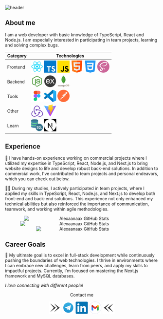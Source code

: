 ![header](https://capsule-render.vercel.app/api?type=wave&height=332&text=👋Hi%20,%20I'm%20Oleksandr!&reversal=false)

## About me

I am a web developer with basic knowledge of TypeScript, React and Node.js. I am especially interested in participating in team projects, learning and solving complex bugs.

<div style="margin-bottom: 20px">
<div align="center">
  <table style="display=block;">
    <thead>
      <tr>
        <th>Category</th>
        <th>Technologies</th>
      </tr>
    </thead>
    <tbody>
      <tr>
        <td>Frontend</td>
        <td>
          <a href="https://reactjs.org/" title="React" target="_blank"><img src="icons/react.png" width="40" alt="React" /></a>
          <a href="https://www.typescriptlang.org/" title="TypeScript" target="_blank"><img src="icons/typescript.png" width="40" alt="TypeScript" /></a>
          <a href="https://www.javascript.com/" title="JavaScript" target="_blank"><img src="icons/js.png" width="40" alt="JavaScript" /></a>
          <a href="https://html.com/" title="HTML" target="_blank"><img src="icons/html.png" width="40" alt="HTML" /></a>
          <a href="https://css.in.ua/" title="CSS" target="_blank"><img src="icons/css.png" width="40" alt="CSS" /></a>
          <a href="https://sass-lang.com/" title="SASS" target="_blank"><img src="icons/sass.png" width="40" alt="SASS" /></a>
        </td>
      </tr>
      <tr>
        <td>Backend</td>
        <td>
          <a href="https://nodejs.org/en" title="Node.js" target="_blank"><img src="icons/node.png" width="40" alt="Node.js" /></a>
          <a href="https://expressjs.com/ru/" title="Express" target="_blank"><img src="icons/express.png" width="40" alt="Express" /></a>
          <a href="https://www.mongodb.com/" title="MongoDB" target="_blank"><img src="icons/mongodb.png" height="40" width="40" alt="MongoDB" /></a>
        </td>
      </tr>
      <tr>
        <td>Tools</td>
        <td>
          <a href="https://www.figma.com/" title="Figma" target="_blank"><img src="icons/figma.png" width="40" alt="Figma" /></a>
          <a href="https://code.visualstudio.com/" title="VSCode" target="_blank"><img src="icons/vsCode.png" width="40" alt="VSCode" /></a>
          <a href="https://www.postman.com/" title="Postman" target="_blank"><img src="icons/postman.png" width="40" alt="Postman" /></a>
        </td>
      </tr>
      <tr>
        <td>Other</td>
        <td>
          <a href="https://redux.js.org/" title="Redux" target="_blank"><img src="icons/redux.png" width="40" alt="Redux" /></a>
          <a href="https://vitejs.dev/" title="Vite" target="_blank"><img src="icons/vite.png" width="40" alt="Vite" /></a>
        </td>
      </tr>
      <tr>
        <td>Learn</td>
        <td>
          <a href="https://www.mysql.com/" title="MySQL" target="_blank"><img src="icons/sql.png" width="40" alt="MySQL" /></a>
          <a href="https://nextjs.org/" title="Next" target="_blank"><img src="icons/next.png" width="40" alt="Next" style="filter: invert(100%) contrast(100%);" /></a>
        </td>
      </tr>
    </tbody>
  </table>
</div>
</div>

<h2>Experience</h2>

🚀 I have hands-on experience working on commercial projects where I utilized my expertise in TypeScript, React, Node.js, and Next.js to bring website designs to life and develop robust back-end solutions. In addition to commercial work, I've contributed to team projects and personal endeavors, which you can check out below.

👨‍💻 During my studies, I actively participated in team projects, where I applied my skills in TypeScript, React, Node.js, and Next.js to develop both front-end and back-end solutions. This experience not only enhanced my technical abilities but also reinforced the importance of communication, teamwork, and working within agile methodologies.

<div align="center" style="display: flex; justify-content: center; flex-wrap: wrap; margin-bottom: 20px">
<img src="https://github-readme-stats.vercel.app/api?username=Alexaanaax&theme=tokyonight&show_icons=true&hide_border=true&count_private=true" alt="Alexaanaax GitHub Stats" width="380"/>

<img src="https://github-readme-streak-stats.herokuapp.com/?user=Alexaanaax&theme=tokyonight&hide_border=true" alt="Alexaanaax GitHub Stats" width="405"/>

<img src="https://github-readme-stats.vercel.app/api/top-langs/?username=Alexaanaax&theme=tokyonight&show_icons=true&hide_border=true&layout=compact" alt="Alexaanaax GitHub Stats" width="300"/>
</div>

<h2 style="margin-bottom: 0;">Career Goals</h2>

🎯 My ultimate goal is to excel in full-stack development while continuously pushing the boundaries of web technologies. I thrive in environments where I can embrace new challenges, learn from peers, and apply my skills to impactful projects. Currently, I'm focused on mastering the Next.js framework and MySQL databases.

<em>I love connecting with different people!</em>

<div align="center">
<p>Сontact me</p>
<img src="icons/right.png" width="40" />
  <a href="https://t.me/chornovi1" title="Telegram" target="_blank"><img src="icons/tg.png" width="40" alt="Telegram" /></a>
  <a href="www.linkedin.com/in/oleksandr-halahalenko" title="LinkedIn" target="_blank"><img src="icons/linkedIn.webp" width="40" alt="LinkedIn" /></a>
  <a href="mailto:o.halahalenko@gmail.com"><img src="icons/gmail.png" width="40" alt="Gmail" /></a>
  <img src="icons/left.png" width="40" />
</div>
